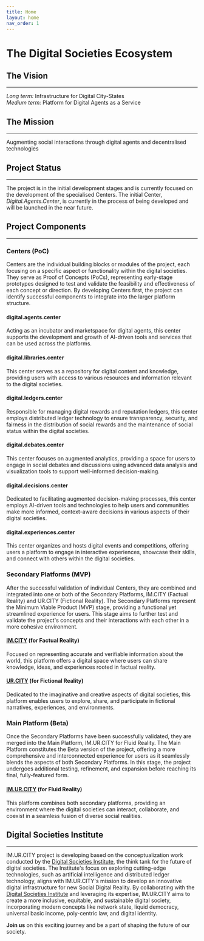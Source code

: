 ```yaml
---
title: Home
layout: home
nav_order: 1
---
```


# The Digital Societies Ecosystem

## The Vision 
---------------------------------------
_Long term:_ Infrastructure for Digital City-States      
_Medium term:_ Platform for Digital Agents as a Service       

## The Mission 
---------------------------------------
Augmenting social interactions through digital agents and decentralised technologies


## Project Status
---------------------------------------
The project is in the initial development stages and is currently focused on the development of the specialised Centers. The initial Center, _Digital.Agents.Center_, is currently in the process of being developed and will be launched in the near future. 


## Project Components
---------------------------------------


### Centers (PoC)       



Centers are the individual building blocks or modules of the project, each focusing on a specific aspect or functionality within the digital societies. They serve as Proof of Concepts (PoCs), representing early-stage prototypes designed to test and validate the feasibility and effectiveness of each concept or direction. By developing Centers first, the project can identify successful components to integrate into the larger platform structure.

#### **digital.agents.center** 
Acting as an incubator and marketspace for digital agents, this center supports the development and growth of AI-driven tools and services that can be used across the platforms.

#### **digital.libraries.center**
This center serves as a repository for digital content and knowledge, providing users with access to various resources and information relevant to the digital societies.

#### **digital.ledgers.center** 
Responsible for managing digital rewards and reputation ledgers, this center employs distributed ledger technology to ensure transparency, security, and fairness in the distribution of social rewards and the maintenance of social status within the digital societies.

#### **digital.debates.center** 
This center focuses on augmented analytics, providing a space for users to engage in social debates and discussions using advanced data analysis and visualization tools to support well-informed decision-making.

#### **digital.decisions.center** 
Dedicated to facilitating augmented decision-making processes, this center employs AI-driven tools and technologies to help users and communities make more informed, context-aware decisions in various aspects of their digital societies.

#### **digital.experiences.center** 
This center organizes and hosts digital events and competitions, offering users a platform to engage in interactive experiences, showcase their skills, and connect with others within the digital societies.


### Secondary Platforms (MVP)      


After the successful validation of individual Centers, they are combined and integrated into one or both of the Secondary Platforms, IM.CITY (Factual Reality) and UR.CITY (Fictional Reality). The Secondary Platforms represent the Minimum Viable Product (MVP) stage, providing a functional yet streamlined experience for users. This stage aims to further test and validate the project's concepts and their interactions with each other in a more cohesive environment.

#### **[IM.CITY]** (for Factual Reality) 
Focused on representing accurate and verifiable information about the world, this platform offers a digital space where users can share knowledge, ideas, and experiences rooted in factual reality.

#### **[UR.CITY]** (for Fictional Reality) 
Dedicated to the imaginative and creative aspects of digital societies, this platform enables users to explore, share, and participate in fictional narratives, experiences, and environments.


### Main Platform (Beta)   


Once the Secondary Platforms have been successfully validated, they are merged into the Main Platform, IM.UR.CITY for Fluid Reality. The Main Platform constitutes the Beta version of the project, offering a more comprehensive and interconnected experience for users as it seamlessly blends the aspects of both Secondary Platforms. In this stage, the project undergoes additional testing, refinement, and expansion before reaching its final, fully-featured form.

#### **[IM.UR.CITY]** (for Fluid Reality) 
This platform combines both secondary platforms, providing an environment where the digital societies can interact, collaborate, and coexist in a seamless fusion of diverse social realities.


## Digital Societies Institute
---------------------------------------

IM.UR.CITY project is developing based on the conceptualization work conducted by the [Digital Societies Institute], the think tank for the future of digital societies. The Institute's focus on exploring cutting-edge technologies, such as artificial intelligence and distributed ledger technology, aligns with IM.UR.CITY's mission to develop an innovative digital infrastructure for new Social Digital Reality. By collaborating with the [Digital Societies Institute] and leveraging its expertise, IM.UR.CITY aims to create a more inclusive, equitable, and sustainable digital society, incorporating modern concepts like network state, liquid democracy, universal basic income, poly-centric law, and digital identity.


**Join us** on this exciting journey and be a part of shaping the future of our society.


[IM.UR.CITY]: https://im.ur.city "I'M UR CITY"
[IM.CITY]: https://docs.im.city "The ImMersive City"
[UR.CITY]: https://docs.ur.city "The UnReal City"
[Digital Societies Institute]: https://digital.societies.institute "Digital Societies Institute"
